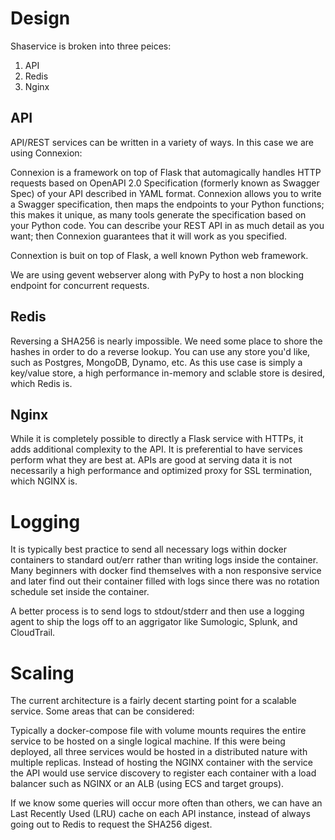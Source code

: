# Design
Shaservice is broken into three peices:
 1) API
 2) Redis
 3) Nginx

## API
API/REST services can be written in a variety of ways. In this case we are using Connexion:

Connexion is a framework on top of Flask that automagically handles HTTP requests based on OpenAPI 2.0 Specification (formerly known as Swagger Spec) of your API described in YAML format. Connexion allows you to write a Swagger specification, then maps the endpoints to your Python functions; this makes it unique, as many tools generate the specification based on your Python code. You can describe your REST API in as much detail as you want; then Connexion guarantees that it will work as you specified.

Connextion is buit on top of Flask, a well known Python web framework.

We are using gevent webserver along with PyPy to host a non blocking endpoint for concurrent requests.

## Redis
Reversing a SHA256 is nearly impossible.  We need some place to shore the hashes in order to do a reverse lookup.  You can use any store you'd like, such as Postgres, MongoDB, Dynamo, etc.  As this use case is simply a key/value store, a high performance in-memory and sclable store is desired, which Redis is.

## Nginx
While it is completely possible to directly a Flask service with HTTPs, it adds additional complexity to the API. It is preferential to have services perform what they are best at.  APIs are good at serving data it is not necessarily a high performance and optimized proxy for SSL termination, which NGINX is.

# Logging
It is typically best practice to send all necessary logs within docker containers to standard out/err rather than writing logs inside the container.  Many beginners with docker find themselves with a non responsive service and later find out their container filled with logs since there was no rotation schedule set inside the container. 

A better process is to send logs to stdout/stderr and then use a logging agent to ship the logs off to an aggrigator like Sumologic, Splunk, and CloudTrail.

# Scaling
The current architecture is a fairly decent starting point for a scalable service.  Some areas that can be considered:

Typically a docker-compose file with volume mounts requires the entire service to be hosted on a single logical machine.  If this were being deployed, all three services would be hosted in a distributed nature with multiple replicas.  Instead of hosting the NGINX container with the service the API would use service discovery to register each container with a load balancer such as NGINX or an ALB (using ECS and target groups).

If we know some queries will occur more often than others, we can have an Last Recently Used (LRU) cache on each API instance, instead of always going out to Redis to request the SHA256 digest.